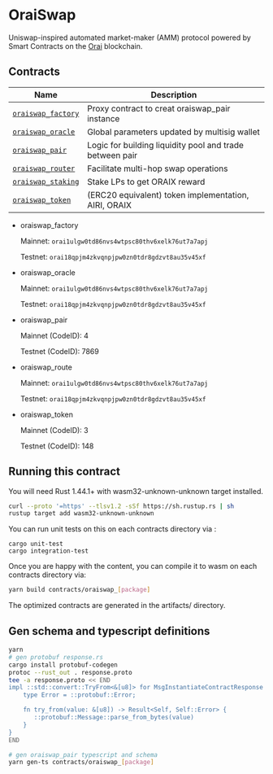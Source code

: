 # OraiSwap

Uniswap-inspired automated market-maker (AMM) protocol powered by Smart Contracts on the [Orai](https://orai.io) blockchain.

## Contracts

| Name                                             | Description                                              |
| ------------------------------------------------ | -------------------------------------------------------- |
| [`oraiswap_factory`](contracts/oraiswap_factory) | Proxy contract to creat oraiswap_pair instance           |
| [`oraiswap_oracle`](contracts/oraiswap_oracle)   | Global parameters updated by multisig wallet             |
| [`oraiswap_pair`](contracts/oraiswap_pair)       | Logic for building liquidity pool and trade between pair |
| [`oraiswap_router`](contracts/oraiswap_router)   | Facilitate multi-hop swap operations                     |
| [`oraiswap_staking`](contracts/oraiswap_staking) | Stake LPs to get ORAIX reward                            |
| [`oraiswap_token`](contracts/oraiswap_token)     | (ERC20 equivalent) token implementation, AIRI, ORAIX     |

- oraiswap_factory

  Mainnet: `orai1ulgw0td86nvs4wtpsc80thv6xelk76ut7a7apj`

  Testnet: `orai18qpjm4zkvqnpjpw0zn0tdr8gdzvt8au35v45xf`

- oraiswap_oracle

  Mainnet: `orai1ulgw0td86nvs4wtpsc80thv6xelk76ut7a7apj`

  Testnet: `orai18qpjm4zkvqnpjpw0zn0tdr8gdzvt8au35v45xf`

- oraiswap_pair

  Mainnet (CodeID): 4

  Testnet (CodeID): 7869

- oraiswap_route

  Mainnet: `orai1ulgw0td86nvs4wtpsc80thv6xelk76ut7a7apj`

  Testnet: `orai18qpjm4zkvqnpjpw0zn0tdr8gdzvt8au35v45xf`

- oraiswap_token

  Mainnet (CodeID): 3

  Testnet (CodeID): 148

## Running this contract

You will need Rust 1.44.1+ with wasm32-unknown-unknown target installed.

```bash
curl --proto '=https' --tlsv1.2 -sSf https://sh.rustup.rs | sh
rustup target add wasm32-unknown-unknown
```

You can run unit tests on this on each contracts directory via :

```
cargo unit-test
cargo integration-test
```

Once you are happy with the content, you can compile it to wasm on each contracts directory via:

```bash
yarn build contracts/oraiswap_[package]
```

The optimized contracts are generated in the artifacts/ directory.

## Gen schema and typescript definitions

```bash
yarn
# gen protobuf response.rs
cargo install protobuf-codegen
protoc --rust_out . response.proto
tee -a response.proto << END
impl ::std::convert::TryFrom<&[u8]> for MsgInstantiateContractResponse {
    type Error = ::protobuf::Error;

    fn try_from(value: &[u8]) -> Result<Self, Self::Error> {
       ::protobuf::Message::parse_from_bytes(value)
    }
}
END

# gen oraiswap_pair typescript and schema
yarn gen-ts contracts/oraiswap_[package]
```

